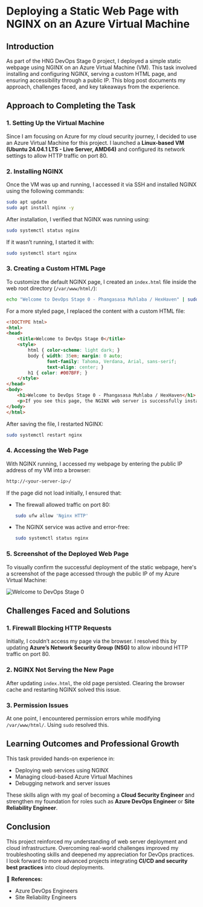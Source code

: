 # Deploying a Static Web Page with NGINX on an Azure Virtual Machine

## Introduction
As part of the HNG DevOps Stage 0 project, I deployed a simple static webpage using NGINX on an Azure Virtual Machine (VM). This task involved installing and configuring NGINX, serving a custom HTML page, and ensuring accessibility through a public IP. This blog post documents my approach, challenges faced, and key takeaways from the experience.

## Approach to Completing the Task

### 1. Setting Up the Virtual Machine
Since I am focusing on Azure for my cloud security journey, I decided to use an Azure Virtual Machine for this project. I launched a **Linux-based VM (Ubuntu 24.04.1 LTS - Live Server, AMD64)** and configured its network settings to allow HTTP traffic on port 80.

### 2. Installing NGINX
Once the VM was up and running, I accessed it via SSH and installed NGINX using the following commands:

```bash
sudo apt update
sudo apt install nginx -y
```

After installation, I verified that NGINX was running using:

```bash
sudo systemctl status nginx
```

If it wasn’t running, I started it with:

```bash
sudo systemctl start nginx
```

### 3. Creating a Custom HTML Page
To customize the default NGINX page, I created an `index.html` file inside the web root directory (`/var/www/html/`):

```bash
echo "Welcome to DevOps Stage 0 - Phangasasa Muhlaba / HexHaven" | sudo tee /var/www/html/index.html
```

For a more styled page, I replaced the content with a custom HTML file:

```html
<!DOCTYPE html>
<html>
<head>
    <title>Welcome to DevOps Stage 0</title>
    <style>
        html { color-scheme: light dark; }
        body { width: 35em; margin: 0 auto;
               font-family: Tahoma, Verdana, Arial, sans-serif;
               text-align: center; }
        h1 { color: #007BFF; }
    </style>
</head>
<body>
    <h1>Welcome to DevOps Stage 0 - Phangasasa Muhlaba / HexHaven</h1>
    <p>If you see this page, the NGINX web server is successfully installed and working. Further configuration is required.</p>
</body>
</html>
```

After saving the file, I restarted NGINX:

```bash
sudo systemctl restart nginx
```

### 4. Accessing the Web Page
With NGINX running, I accessed my webpage by entering the public IP address of my VM into a browser:

```bash
http://<your-server-ip>/
```

If the page did not load initially, I ensured that:
- The firewall allowed traffic on port 80:
  ```bash
  sudo ufw allow 'Nginx HTTP'
  ```
- The NGINX service was active and error-free:
  ```bash
  sudo systemctl status nginx
  ```

### 5. Screenshot of the Deployed Web Page
To visually confirm the successful deployment of the static webpage, here's a screenshot of the page accessed through the public IP of my Azure Virtual Machine:

![Welcome to DevOps Stage 0](https://github.com/user-attachments/assets/b566752f-1e98-471e-bbdc-87ce551a5733)

## Challenges Faced and Solutions

### 1. Firewall Blocking HTTP Requests
Initially, I couldn’t access my page via the browser. I resolved this by updating **Azure’s Network Security Group (NSG)** to allow inbound HTTP traffic on port 80.

### 2. NGINX Not Serving the New Page
After updating `index.html`, the old page persisted. Clearing the browser cache and restarting NGINX solved this issue.

### 3. Permission Issues
At one point, I encountered permission errors while modifying `/var/www/html/`. Using `sudo` resolved this.

## Learning Outcomes and Professional Growth
This task provided hands-on experience in:
- Deploying web services using NGINX
- Managing cloud-based Azure Virtual Machines
- Debugging network and server issues

These skills align with my goal of becoming a **Cloud Security Engineer** and strengthen my foundation for roles such as **Azure DevOps Engineer** or **Site Reliability Engineer**.

## Conclusion
This project reinforced my understanding of web server deployment and cloud infrastructure. Overcoming real-world challenges improved my troubleshooting skills and deepened my appreciation for DevOps practices. I look forward to more advanced projects integrating **CI/CD and security best practices** into cloud deployments.

📌 **References:**
- Azure DevOps Engineers
- Site Reliability Engineers

